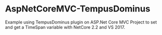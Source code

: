 # AspNetCoreMVC-TempusDominus
Example using TempusDominus plugin on ASP.Net Core MVC Project to set and get a TimeSpan variable with NetCore 2.2 and VS 2017.
